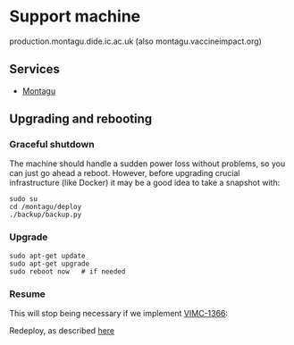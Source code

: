 # Support machine
production.montagu.dide.ic.ac.uk (also montagu.vaccineimpact.org)

## Services
* [Montagu](https://github.com/vimc/montagu)

## Upgrading and rebooting
### Graceful shutdown
The machine should handle a sudden power loss without problems, so you can just
go ahead a reboot. However, before upgrading crucial infrastructure (like 
Docker) it may be a good idea to take a snapshot with:

```
sudo su
cd /montagu/deploy
./backup/backup.py
```

### Upgrade
```
sudo apt-get update
sudo apt-get upgrade
sudo reboot now   # if needed
```

### Resume
This will stop being necessary if we implement 
[VIMC-1366](https://vimc.myjetbrains.com/youtrack/issue/VIMC-1366):

Redeploy, as described [here](https://github.com/vimc/montagu/blob/master/README.md#deploy)
